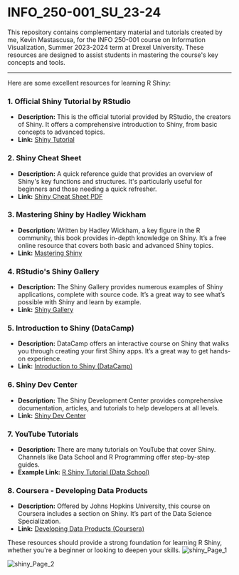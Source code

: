 # INFO_250-001_SU_23-24
This repository contains complementary material and tutorials created by me, Kevin Mastascusa, for the INFO 250-001 course on Information Visualization, Summer 2023-2024 term at Drexel University. These resources are designed to assist students in mastering the course's key concepts and tools.

---

Here are some excellent resources for learning R Shiny:

### 1. **Official Shiny Tutorial by RStudio**
   - **Description:** This is the official tutorial provided by RStudio, the creators of Shiny. It offers a comprehensive introduction to Shiny, from basic concepts to advanced topics.
   - **Link:** [Shiny Tutorial](https://shiny.rstudio.com/tutorial/)

### 2. **Shiny Cheat Sheet**
   - **Description:** A quick reference guide that provides an overview of Shiny's key functions and structures. It's particularly useful for beginners and those needing a quick refresher.
   - **Link:** [Shiny Cheat Sheet PDF](https://github.com/rstudio/cheatsheets/blob/main/shiny.pdf)

### 3. **Mastering Shiny by Hadley Wickham**
   - **Description:** Written by Hadley Wickham, a key figure in the R community, this book provides in-depth knowledge on Shiny. It’s a free online resource that covers both basic and advanced Shiny topics.
   - **Link:** [Mastering Shiny](https://mastering-shiny.org/)

### 4. **RStudio's Shiny Gallery**
   - **Description:** The Shiny Gallery provides numerous examples of Shiny applications, complete with source code. It’s a great way to see what’s possible with Shiny and learn by example.
   - **Link:** [Shiny Gallery]()

### 5. **Introduction to Shiny (DataCamp)**
   - **Description:** DataCamp offers an interactive course on Shiny that walks you through creating your first Shiny apps. It’s a great way to get hands-on experience.
   - **Link:** [Introduction to Shiny (DataCamp)](https://www.datacamp.com/courses/building-web-applications-in-r-with-shiny)

### 6. **Shiny Dev Center**
   - **Description:** The Shiny Development Center provides comprehensive documentation, articles, and tutorials to help developers at all levels.
   - **Link:** [Shiny Dev Center](https://shiny.rstudio.com/developers/)

### 7. **YouTube Tutorials**
   - **Description:** There are many tutorials on YouTube that cover Shiny. Channels like Data School and R Programming offer step-by-step guides.
   - **Example Link:** [R Shiny Tutorial (Data School)](https://www.youtube.com/watch?v=8OcU4hMHg0Y)

### 8. **Coursera - Developing Data Products**
   - **Description:** Offered by Johns Hopkins University, this course on Coursera includes a section on Shiny. It’s part of the Data Science Specialization.
   - **Link:** [Developing Data Products (Coursera)](https://www.coursera.org/learn/data-products)

These resources should provide a strong foundation for learning R Shiny, whether you're a beginner or looking to deepen your skills.
![shiny_Page_1](https://github.com/user-attachments/assets/d9eaa029-5182-4426-89a8-2f665e664faf)

![shiny_Page_2](https://github.com/user-attachments/assets/73a94f05-58b1-4ea2-a420-8d0a709bc240)

